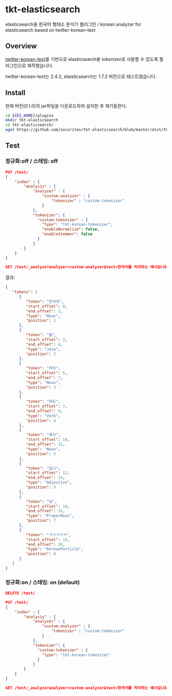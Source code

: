 # tkt-elasticsearch
elasticsearch용 한국어 형태소 분석기 플러그인 / korean analyzer for elasticsearch based on twitter-korean-text 

## Overview
[twitter-korean-text](https://github.com/twitter/twitter-korean-text)를 기반으로 elasticsearch용 tokenizer로 사용할 수 있도록 플러그인으로 제작했습니다.

twitter-korean-text는 2.4.2, elaisticsearch는 1.7.2 버전으로 테스트했습니다.

## Install
현재 버전(0.1.0)의 jar파일을 다운로드하여 설치한 후 재기동한다.
```bash
cd ${ES_HOME}/plugins
mkdir tkt-elasticsearch
cd tkt-elasticsearch/
wget https://github.com/socurites/tkt-elasticsearch/blob/master/dist/tkt-elasticsearch-0.1.0-jar-with-dependencies.jar?raw=true -O tkt-elasticsearch-0.1.0.jar
```

## Test
### 정규화:off / 스테밍: off
```json
PUT /test/
{
    "index" : {
        "analysis" : {
            "analyzer" : {
                "custom-analyzer" : {
                    "tokenizer" : "custom-tokenizer"
                }
            },
            "tokenizer": {
              "custom-tokenizer" : {
                "type": "tkt-korean-tokenizer",
                "enableNormalize": false,
                "enableStemmer": false
              }
            }
        }
    }
}

GET /test/_analyze?analyzer=custom-analyzer&text=한국어를 처리하는 예시입니닼ㅋㅋㅋㅋㅋ
```

결과:
```json
{
   "tokens": [
      {
         "token": "한국어",
         "start_offset": 0,
         "end_offset": 3,
         "type": "Noun",
         "position": 1
      },
      {
         "token": "를",
         "start_offset": 3,
         "end_offset": 4,
         "type": "Josa",
         "position": 2
      },
      {
         "token": "처리",
         "start_offset": 5,
         "end_offset": 7,
         "type": "Noun",
         "position": 3
      },
      {
         "token": "하는",
         "start_offset": 7,
         "end_offset": 9,
         "type": "Verb",
         "position": 4
      },
      {
         "token": "예시",
         "start_offset": 10,
         "end_offset": 12,
         "type": "Noun",
         "position": 5
      },
      {
         "token": "입니",
         "start_offset": 12,
         "end_offset": 14,
         "type": "Adjective",
         "position": 6
      },
      {
         "token": "닼",
         "start_offset": 14,
         "end_offset": 15,
         "type": "ProperNoun",
         "position": 7
      },
      {
         "token": "ㅋㅋㅋㅋㅋ",
         "start_offset": 15,
         "end_offset": 20,
         "type": "KoreanParticle",
         "position": 8
      }
   ]
}
```

### 정규화:on / 스테밍: on (default)
```json
DELETE /test/

PUT /test/
{
    "index" : {
        "analysis" : {
            "analyzer" : {
                "custom-analyzer" : {
                    "tokenizer" : "custom-tokenizer"
                }
            },
            "tokenizer": {
              "custom-tokenizer" : {
                "type": "tkt-korean-tokenizer"
              }
            }
        }
    }
}

GET /test/_analyze?analyzer=custom-analyzer&text=한국어를 처리하는 예시입니닼ㅋㅋㅋㅋㅋ
```
